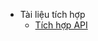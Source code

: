 - Tài liệu tích hợp
  - [Tích hợp API](api/)

<!-- - Getting started

  - [Installation](installation.md)
  - [Configuration](configuration.md)
  - [Docsify-themeable-setup](docsifyThemeable.md)
  - [Theme Support](themeSupport.md)

- Others
  - [Showcase](showcase.md)
  - [Changelog](changelog.md) -->